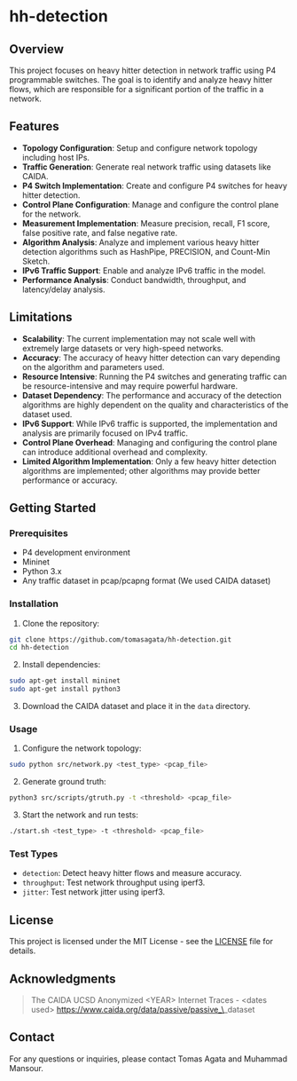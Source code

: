# hh-detection

## Overview

This project focuses on heavy hitter detection in network traffic using P4 programmable switches. The goal is to identify and analyze heavy hitter flows, which are responsible for a significant portion of the traffic in a network.

## Features

- **Topology Configuration**: Setup and configure network topology including host IPs.
- **Traffic Generation**: Generate real network traffic using datasets like CAIDA.
- **P4 Switch Implementation**: Create and configure P4 switches for heavy hitter detection.
- **Control Plane Configuration**: Manage and configure the control plane for the network.
- **Measurement Implementation**: Measure precision, recall, F1 score, false positive rate, and false negative rate.
- **Algorithm Analysis**: Analyze and implement various heavy hitter detection algorithms such as HashPipe, PRECISION, and Count-Min Sketch.
- **IPv6 Traffic Support**: Enable and analyze IPv6 traffic in the model.
- **Performance Analysis**: Conduct bandwidth, throughput, and latency/delay analysis.


## Limitations

- **Scalability**: The current implementation may not scale well with extremely large datasets or very high-speed networks.
- **Accuracy**: The accuracy of heavy hitter detection can vary depending on the algorithm and parameters used.
- **Resource Intensive**: Running the P4 switches and generating traffic can be resource-intensive and may require powerful hardware.
- **Dataset Dependency**: The performance and accuracy of the detection algorithms are highly dependent on the quality and characteristics of the dataset used.
- **IPv6 Support**: While IPv6 traffic is supported, the implementation and analysis are primarily focused on IPv4 traffic.
- **Control Plane Overhead**: Managing and configuring the control plane can introduce additional overhead and complexity.
- **Limited Algorithm Implementation**: Only a few heavy hitter detection algorithms are implemented; other algorithms may provide better performance or accuracy.

## Getting Started

### Prerequisites

- P4 development environment
- Mininet
- Python 3.x
- Any traffic dataset in pcap/pcapng format (We used CAIDA dataset)

### Installation

1. Clone the repository:
```sh
git clone https://github.com/tomasagata/hh-detection.git
cd hh-detection
```

2. Install dependencies:
```sh
sudo apt-get install mininet
sudo apt-get install python3
```

3. Download the CAIDA dataset and place it in the `data` directory.

### Usage

1. Configure the network topology:
```sh
sudo python src/network.py <test_type> <pcap_file>
```

2. Generate ground truth:
```sh
python3 src/scripts/gtruth.py -t <threshold> <pcap_file>
```

3. Start the network and run tests:
```sh
./start.sh <test_type> -t <threshold> <pcap_file>
```

### Test Types

- `detection`: Detect heavy hitter flows and measure accuracy.
- `throughput`: Test network throughput using iperf3.
- `jitter`: Test network jitter using iperf3.

## License

This project is licensed under the MIT License - see the [LICENSE](LICENSE) file for details.

## Acknowledgments

> The CAIDA UCSD Anonymized \<YEAR> Internet Traces - \<dates used>
> https://www.caida.org/data/passive/passive_\<YEAR>_dataset 


## Contact

For any questions or inquiries, please contact Tomas Agata and Muhammad Mansour.

<!-- 

Extracted from CAIDA
When referencing this dataset, the use agreement requires inclusion of the following text:

> The CAIDA UCSD Anonymized \<YEAR> Internet Traces - \<dates used>
> https://www.caida.org/data/passive/passive_\<YEAR>_dataset 

where \<YEAR> is the year of the dataset you are using. You are required to report your publications using this dataset to CAIDA. 

https://www.caida.org/catalog/datasets/publications/report-publication/ -->

